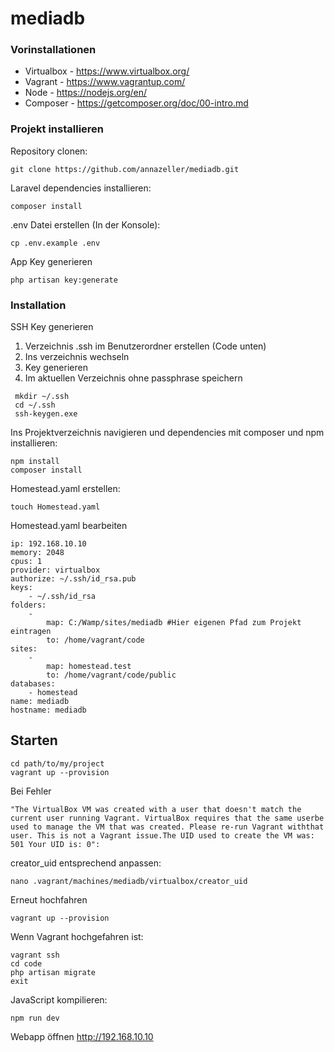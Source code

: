 # mediadb

### Vorinstallationen

* Virtualbox - https://www.virtualbox.org/
* Vagrant - https://www.vagrantup.com/
* Node - https://nodejs.org/en/
* Composer - https://getcomposer.org/doc/00-intro.md

### Projekt installieren

Repository clonen:
```
git clone https://github.com/annazeller/mediadb.git
```

Laravel dependencies installieren:
```
composer install
```

.env Datei erstellen (In der Konsole):
```
cp .env.example .env
```

App Key generieren
```
php artisan key:generate
```

### Installation

SSH Key generieren

1. Verzeichnis .ssh im Benutzerordner erstellen (Code unten)
2. Ins verzeichnis wechseln
3. Key generieren
4. Im aktuellen Verzeichnis ohne passphrase speichern

```
 mkdir ~/.ssh
 cd ~/.ssh
 ssh-keygen.exe
```

Ins Projektverzeichnis navigieren und dependencies mit composer und npm installieren:

```
npm install
composer install
```

Homestead.yaml erstellen:

```
touch Homestead.yaml
```

Homestead.yaml bearbeiten

```
ip: 192.168.10.10
memory: 2048
cpus: 1
provider: virtualbox
authorize: ~/.ssh/id_rsa.pub
keys:
    - ~/.ssh/id_rsa
folders:
    -
        map: C:/Wamp/sites/mediadb #Hier eigenen Pfad zum Projekt eintragen
        to: /home/vagrant/code
sites:
    -
        map: homestead.test
        to: /home/vagrant/code/public
databases:
    - homestead
name: mediadb
hostname: mediadb
```

## Starten

```
cd path/to/my/project
vagrant up --provision
```

Bei Fehler 
```
"The VirtualBox VM was created with a user that doesn't match the current user running Vagrant. VirtualBox requires that the same userbe used to manage the VM that was created. Please re-run Vagrant withthat user. This is not a Vagrant issue.The UID used to create the VM was: 501 Your UID is: 0":
```
creator_uid entsprechend anpassen:

```
nano .vagrant/machines/mediadb/virtualbox/creator_uid
```

Erneut hochfahren

```
vagrant up --provision
```

Wenn Vagrant hochgefahren ist:

```
vagrant ssh
cd code
php artisan migrate
exit
```

JavaScript kompilieren:

```
npm run dev
```

Webapp öffnen
http://192.168.10.10



